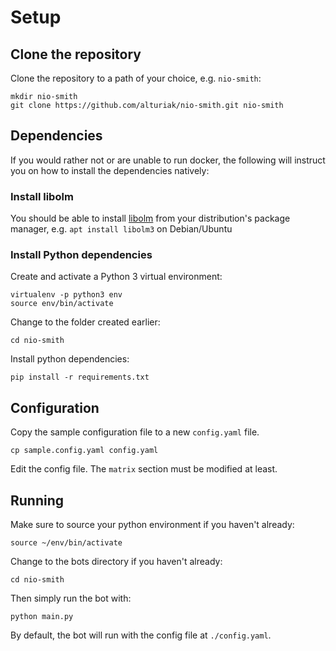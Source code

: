 Setup
===

## Clone the repository
Clone the repository to a path of your choice, e.g. `nio-smith`:
```
mkdir nio-smith
git clone https://github.com/alturiak/nio-smith.git nio-smith
```
## Dependencies

If you would rather not or are unable to run docker, the following will
instruct you on how to install the dependencies natively:

### Install libolm
You should be able to install [libolm](https://gitlab.matrix.org/matrix-org/olm) from your distribution's package 
manager, e.g. `apt install libolm3` on Debian/Ubuntu

### Install Python dependencies

Create and activate a Python 3 virtual environment:

```
virtualenv -p python3 env
source env/bin/activate
```

Change to the folder created earlier:
```
cd nio-smith
```

Install python dependencies:

```
pip install -r requirements.txt
```

## Configuration

Copy the sample configuration file to a new `config.yaml` file.

```
cp sample.config.yaml config.yaml
```

Edit the config file. The `matrix` section must be modified at least.

## Running

Make sure to source your python environment if you haven't already:

```
source ~/env/bin/activate
```

Change to the bots directory if you haven't already:
```
cd nio-smith
```

Then simply run the bot with:

```
python main.py
```

By default, the bot will run with the config file at `./config.yaml`.